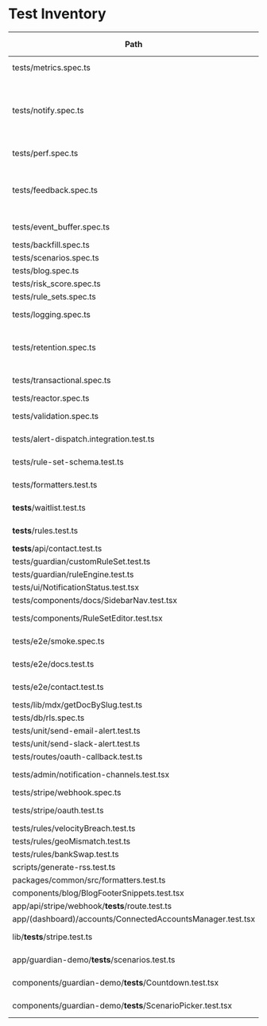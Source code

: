 # Test Inventory

| Path                                                       | Purpose                                                                   | Key mocks/fixtures                                            | Current status |
| ---------------------------------------------------------- | ------------------------------------------------------------------------- | ------------------------------------------------------------- | -------------- |
| tests/metrics.spec.ts                                      |                                                                           |                                                               | PASS / SKIP    |
| tests/notify.spec.ts                                       | Tests `guardian-notify` edge fn (Email/Slack alerts based on tier/limits) | `nock`, `EdgeRuntime`, mock Supabase client, mock env vars    | ❌ FAIL        |
| tests/perf.spec.ts                                         |                                                                           |                                                               | PASS / SKIP    |
| tests/feedback.spec.ts                                     | Tests `/api/guardian/alerts/feedback` route (POST/GET feedback)           | `jest.mock` (Supabase client/auth, next/headers, prom-client) | ❌ FAIL        |
| tests/event_buffer.spec.ts                                 |                                                                           |                                                               | PASS / SKIP    |
| tests/backfill.spec.ts                                     |                                                                           |                                                               | ❌ FAIL        |
| tests/scenarios.spec.ts                                    |                                                                           |                                                               | ❌ FAIL        |
| tests/blog.spec.ts                                         |                                                                           |                                                               | ❌ FAIL        |
| tests/risk_score.spec.ts                                   |                                                                           |                                                               | ❌ FAIL        |
| tests/rule_sets.spec.ts                                    |                                                                           |                                                               | ❌ FAIL        |
| tests/logging.spec.ts                                      |                                                                           |                                                               | PASS / SKIP    |
| tests/retention.spec.ts                                    | Tests `scrub_event_buffer` DB fn (scrub/purge old events)                 | Direct DB connection (`createClient`), `dayjs`, `uuid`        | ❌ FAIL        |
| tests/transactional.spec.ts                                |                                                                           |                                                               | PASS / SKIP    |
| tests/reactor.spec.ts                                      |                                                                           |                                                               | ❌ FAIL        |
| tests/validation.spec.ts                                   |                                                                           |                                                               | PASS / SKIP    |
| tests/alert-dispatch.integration.test.ts                   |                                                                           |                                                               | PASS / SKIP    |
| tests/rule-set-schema.test.ts                              |                                                                           |                                                               | PASS / SKIP    |
| tests/formatters.test.ts                                   |                                                                           |                                                               | PASS / SKIP    |
| **tests**/waitlist.test.ts                                 |                                                                           |                                                               | PASS / SKIP    |
| **tests**/rules.test.ts                                    |                                                                           |                                                               | PASS / SKIP    |
| **tests**/api/contact.test.ts                              |                                                                           |                                                               | ❌ FAIL        |
| tests/guardian/customRuleSet.test.ts                       |                                                                           |                                                               | ❌ FAIL        |
| tests/guardian/ruleEngine.test.ts                          |                                                                           |                                                               | ❌ FAIL        |
| tests/ui/NotificationStatus.test.tsx                       |                                                                           |                                                               | ❌ FAIL        |
| tests/components/docs/SidebarNav.test.tsx                  |                                                                           |                                                               | ❌ FAIL        |
| tests/components/RuleSetEditor.test.tsx                    |                                                                           |                                                               | PASS / SKIP    |
| tests/e2e/smoke.spec.ts                                    |                                                                           |                                                               | PASS / SKIP    |
| tests/e2e/docs.test.ts                                     |                                                                           |                                                               | PASS / SKIP    |
| tests/e2e/contact.test.ts                                  |                                                                           |                                                               | PASS / SKIP    |
| tests/lib/mdx/getDocBySlug.test.ts                         |                                                                           |                                                               | ❌ FAIL        |
| tests/db/rls.spec.ts                                       |                                                                           |                                                               | ❌ FAIL        |
| tests/unit/send-email-alert.test.ts                        |                                                                           |                                                               | ❌ FAIL        |
| tests/unit/send-slack-alert.test.ts                        |                                                                           |                                                               | ❌ FAIL        |
| tests/routes/oauth-callback.test.ts                        |                                                                           |                                                               | ❌ FAIL        |
| tests/admin/notification-channels.test.tsx                 |                                                                           |                                                               | PASS / SKIP    |
| tests/stripe/webhook.spec.ts                               |                                                                           |                                                               | ❌ FAIL        |
| tests/stripe/oauth.test.ts                                 |                                                                           |                                                               | PASS / SKIP    |
| tests/rules/velocityBreach.test.ts                         |                                                                           |                                                               | ❌ FAIL        |
| tests/rules/geoMismatch.test.ts                            |                                                                           |                                                               | ❌ FAIL        |
| tests/rules/bankSwap.test.ts                               |                                                                           |                                                               | ❌ FAIL        |
| scripts/generate-rss.test.ts                               |                                                                           |                                                               | ❌ FAIL        |
| packages/common/src/formatters.test.ts                     |                                                                           |                                                               | ❌ FAIL        |
| components/blog/BlogFooterSnippets.test.tsx                |                                                                           |                                                               | ❌ FAIL        |
| app/api/stripe/webhook/**tests**/route.test.ts             |                                                                           |                                                               | ❌ FAIL        |
| app/(dashboard)/accounts/ConnectedAccountsManager.test.tsx |                                                                           |                                                               | ❌ FAIL        |
| lib/**tests**/stripe.test.ts                               |                                                                           |                                                               | PASS / SKIP    |
| app/guardian-demo/**tests**/scenarios.test.ts              |                                                                           |                                                               | PASS / SKIP    |
| components/guardian-demo/**tests**/Countdown.test.tsx      |                                                                           |                                                               | PASS / SKIP    |
| components/guardian-demo/**tests**/ScenarioPicker.test.tsx |                                                                           |                                                               | PASS / SKIP    |
